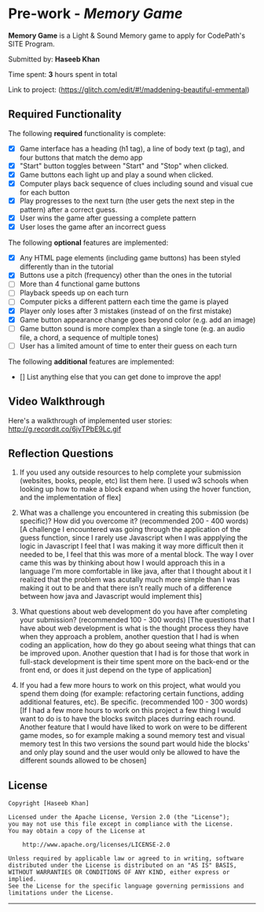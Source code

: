 # Pre-work - *Memory Game*

**Memory Game** is a Light & Sound Memory game to apply for CodePath's SITE Program. 

Submitted by: **Haseeb Khan**

Time spent: **3** hours spent in total

Link to project: (https://glitch.com/edit/#!/maddening-beautiful-emmental)

## Required Functionality

The following **required** functionality is complete:

* [x] Game interface has a heading (h1 tag), a line of body text (p tag), and four buttons that match the demo app
* [x] "Start" button toggles between "Start" and "Stop" when clicked. 
* [x] Game buttons each light up and play a sound when clicked. 
* [x] Computer plays back sequence of clues including sound and visual cue for each button
* [x] Play progresses to the next turn (the user gets the next step in the pattern) after a correct guess. 
* [x] User wins the game after guessing a complete pattern
* [x] User loses the game after an incorrect guess

The following **optional** features are implemented:

* [x] Any HTML page elements (including game buttons) has been styled differently than in the tutorial
* [x] Buttons use a pitch (frequency) other than the ones in the tutorial
* [ ] More than 4 functional game buttons
* [ ] Playback speeds up on each turn
* [ ] Computer picks a different pattern each time the game is played
* [x] Player only loses after 3 mistakes (instead of on the first mistake)
* [x] Game button appearance change goes beyond color (e.g. add an image)
* [ ] Game button sound is more complex than a single tone (e.g. an audio file, a chord, a sequence of multiple tones)
* [ ] User has a limited amount of time to enter their guess on each turn

The following **additional** features are implemented:

- [] List anything else that you can get done to improve the app!

## Video Walkthrough

Here's a walkthrough of implemented user stories:
http://g.recordit.co/6jvTPbE9Lc.gif

## Reflection Questions
1. If you used any outside resources to help complete your submission (websites, books, people, etc) list them here. 
[I used w3 schools when looking up how to make a block expand when using the hover function, and the implementation of flex]

2. What was a challenge you encountered in creating this submission (be specific)? How did you overcome it? (recommended 200 - 400 words) 
[A challenge I encountered was going through the application of the guess function, since I rarely use Javascript when I was appplying the logic in Javascript
I feel that I was making it way more difficult then it needed to be, I feel that this was more of a mental block. The way I over came this was by
thinking about how I would approach this in a language I'm more comfortable in like java, after that I thought about it I realized that the problem
was acutally much more simple than I was making it out to be and that there isn't really much of a difference between how java and Javascript would implement this]

3. What questions about web development do you have after completing your submission? (recommended 100 - 300 words) 
[The questions that I have about web development is what is the thought process they have when they approach a problem, another question that
I had is when coding an application, how do they go about seeing what things that can be improved upon.
Another question that I had is for those that work in full-stack development is their time spent more on the back-end or the front end, or does it just depend on the type of application]

4. If you had a few more hours to work on this project, what would you spend them doing (for example: refactoring certain functions, adding additional features, etc). Be specific. (recommended 100 - 300 words) 
[If I had a few more hours to work on this project a few thing I would want to do is to have the blocks switch places durring each round.
Another feature that I would have liked to work on were to be different game modes, so for example making a sound memory test and visual memory test
In this two versions the sound part would hide the blocks' and only play sound and the user would only be allowed to have the different sounds allowed to be chosen]




## License

    Copyright [Haseeb Khan]

    Licensed under the Apache License, Version 2.0 (the "License");
    you may not use this file except in compliance with the License.
    You may obtain a copy of the License at

        http://www.apache.org/licenses/LICENSE-2.0

    Unless required by applicable law or agreed to in writing, software
    distributed under the License is distributed on an "AS IS" BASIS,
    WITHOUT WARRANTIES OR CONDITIONS OF ANY KIND, either express or implied.
    See the License for the specific language governing permissions and
    limitations under the License.
-------------------

